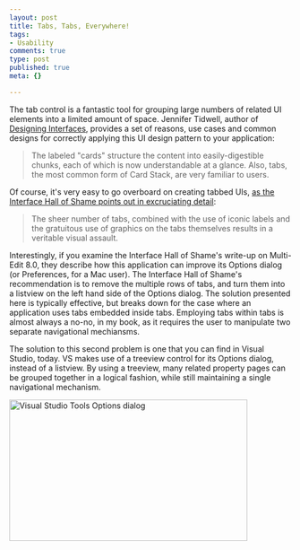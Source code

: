 ```yaml
--- 
layout: post
title: Tabs, Tabs, Everywhere!
tags: 
- Usability
comments: true
type: post
published: true
meta: {}

---
```

The tab control is a fantastic tool for grouping large numbers of related UI elements into a limited amount of space. Jennifer Tidwell, author of <a href="http://www.brethorsting.com/uidesign/2006/07/designing_interfaces.html">Designing Interfaces</a>, provides a set of reasons, use cases and common designs for correctly applying this UI design pattern to your application:
  <blockquote>The labeled "cards" structure the content into easily-digestible chunks, each of which is now understandable at a glance. Also, tabs, the most common form of Card Stack, are very familiar to users.</blockquote>

  Of course, it's very easy to go overboard on creating tabbed UIs, <a href="http://homepage.mac.com/bradster/iarchitect/tabs.htm">as the Interface Hall of Shame points out in excruciating detail</a>:
  <blockquote>The sheer number of tabs, combined with the use of iconic labels and the gratuitous use of graphics on the tabs themselves results in a veritable visual assault.</blockquote>

  Interestingly, if you examine the Interface Hall of Shame's write-up on Multi-Edit 8.0, they describe how this application can improve its Options dialog (or Preferences, for a Mac user). The Interface Hall of Shame's recommendation is to remove the multiple rows of tabs, and turn them into a listview on the left hand side of the Options dialog. The solution presented here is typically effective, but breaks down for the case where an application uses tabs embedded inside tabs. Employing tabs within tabs is almost always a no-no, in my book, as it requires the user to manipulate two separate navigational mechiansms.

  The solution to this second problem is one that you can find in Visual Studio, today. VS makes use of a treeview control for its Options dialog, instead of a listview. By using a treeview, many related property pages can be grouped together in a logical fashion, while still maintaining a single navigational mechanism.

  <img alt="Visual Studio Tools Options dialog" src="http://www.brethorsting.com/uidesign/dir_vs8_standard_x86.png" width="425" height="252" />
